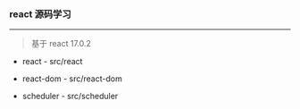### react 源码学习

---

> 基于 react 17.0.2

- react - src/react

- react-dom - src/react-dom

- scheduler - src/scheduler
